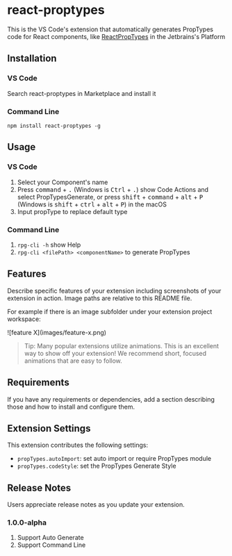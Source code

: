 # react-proptypes
  This is the VS Code's extension that automatically generates PropTypes code for React components, like [ReactPropTypes](https://github.com/dpzxsm/ReactPropTypes-Plugin) in the Jetbrains's Platform


## Installation
### VS Code
  Search react-proptypes in Marketplace and install it

### Command Line
```
npm install react-proptypes -g
```

## Usage
### VS Code
1. Select your Component's name
2. Press <kbd>command</kbd> + <kbd>.</kbd> (Windows is <kbd>Ctrl</kbd> + <kbd>.</kbd>) show Code Actions and select PropTypesGenerate, or press <kbd>shift</kbd> + <kbd>command</kbd> + <kbd>alt</kbd> + <kbd>P</kbd> (Windows is <kbd>shift</kbd> + <kbd>ctrl</kbd> + <kbd>alt</kbd> + <kbd>P</kbd>) in the macOS
3. Input propType to replace default type

### Command Line
1. `rpg-cli -h` show Help
2. `rpg-cli <filePath> <componentName>` to generate PropTypes

## Features

Describe specific features of your extension including screenshots of your extension in action. Image paths are relative to this README file.

For example if there is an image subfolder under your extension project workspace:

\!\[feature X\]\(images/feature-x.png\)

> Tip: Many popular extensions utilize animations. This is an excellent way to show off your extension! We recommend short, focused animations that are easy to follow.

## Requirements

If you have any requirements or dependencies, add a section describing those and how to install and configure them.

## Extension Settings

This extension contributes the following settings:

* `propTypes.autoImport`: set auto import or require PropTypes module
* `propTypes.codeStyle`: set the PropTypes Generate Style


## Release Notes

Users appreciate release notes as you update your extension.

### 1.0.0-alpha

1. Support Auto Generate
2. Support Command Line
